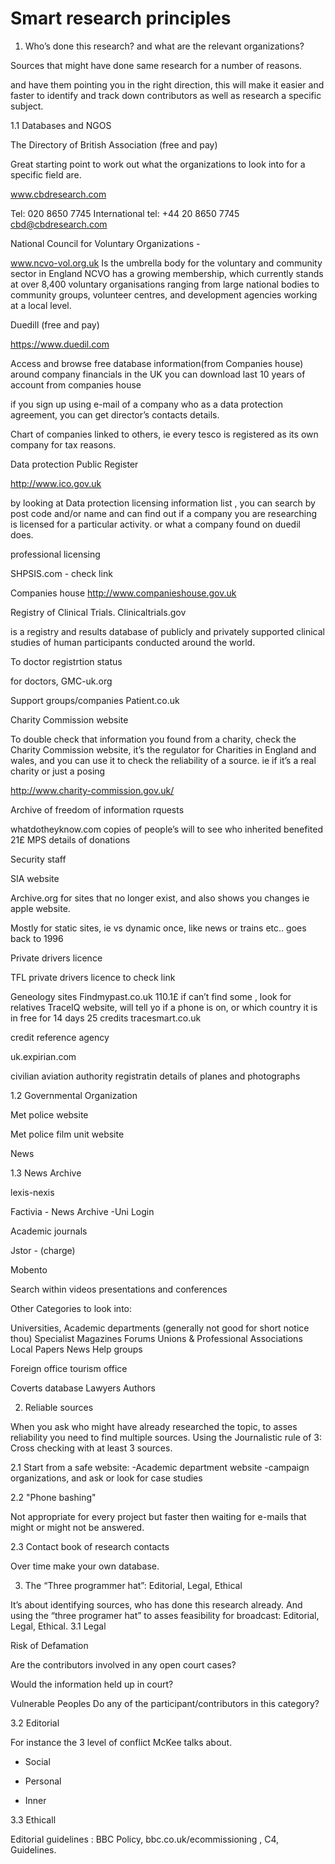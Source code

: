 # Smart research principles 


 1. Who’s done this research? and what are the relevant organizations?

Sources that might have done same research for a number of reasons. 

and have them pointing you in the right direction, this will make it easier and faster to identify and track down contributors as well as research a specific subject.


1.1 Databases and NGOS

The Directory of British Association (free and pay)

Great starting point to work out what the organizations to look into for a specific field are.

www.cbdresearch.com 

 Tel: 020 8650 7745  International tel: +44 20 8650 7745  cbd@cbdresearch.com


National Council for Voluntary Organizations - 

www.ncvo-vol.org.uk
Is the umbrella body for the voluntary and community sector in England
NCVO has a growing membership, which currently stands at over 8,400 voluntary organisations ranging from large national bodies to community groups, volunteer centres, and development agencies working at a local level.


Duedill (free and pay)

https://www.duedil.com

Access and browse free database information(from Companies house) around company financials in the UK
you can download last 10 years of account from companies house

if you sign up using e-mail of a company who as a data protection agreement, you can get director’s contacts details.
 

Chart of companies linked to others, ie every tesco is registered as its own company for tax reasons.
 

Data protection Public Register

http://www.ico.gov.uk

by looking at Data protection licensing information list , you can search by post code and/or name and can find out if a company you are researching is licensed for a particular activity. or what a company found on duedil does.


professional licensing 

SHPSIS.com  - check link


Companies house  http://www.companieshouse.gov.uk




Registry of Clinical Trials.
Clinicaltrials.gov 

is a registry and results database of publicly and privately supported clinical studies of human participants conducted around the world.


To doctor registrtion status

for doctors, GMC-uk.org


Support groups/companies
Patient.co.uk 


Charity Commission website

To double check that information you found from a charity, check the Charity Commission website, it’s the regulator for Charities in England and wales, and you can use it to check the reliability of a source. ie if it’s a real charity or just a posing

http://www.charity-commission.gov.uk/


Archive of freedom of information rquests

whatdotheyknow.com
copies of people’s will to see who inherited benefited 21£
MPS details of donations

 

Security staff

SIA website


Archive.org
for sites that no longer exist, and also shows you changes
ie apple website.

Mostly for static sites, ie vs dynamic once, like news or trains etc..
goes back to 1996



Private drivers licence 

TFL private drivers licence to check link


Geneology sites
Findmypast.co.uk 110.1£
if can’t find some , look for relatives
TraceIQ website, will tell yo if a phone is on, or which country it is in
free for 14 days 25 credits
tracesmart.co.uk






credit reference agency

uk.expirian.com

civilian aviation authority
registratin details of planes and photographs


1.2 Governmental Organization

Met police website

Met police film unit website


News


1.3 News Archive

lexis-nexis 

Factivia - News Archive -Uni Login  



Academic journals 

Jstor - (charge)



Mobento

Search within videos presentations and conferences


Other Categories to look into:

Universities, Academic departments (generally not good for short notice thou)
Specialist Magazines
Forums
Unions & Professional Associations
Local Papers
News
Help groups

Foreign office tourism office

Coverts database
Lawyers
Authors


2. Reliable sources

When you ask who might have already researched the topic, to asses reliability you need to find multiple sources. Using the Journalistic rule of 3: Cross checking with at least 3 sources.


2.1 Start from a safe website:
-Academic department website
-campaign organizations, and ask or look for case studies
 

2.2 "Phone bashing"

Not appropriate for every project but faster then waiting for e-mails that might or might not be answered.



2.3 Contact book of research contacts

Over time make your own database.


3. The “Three programmer hat”: Editorial, Legal, Ethical

It’s about identifying sources, who has done this research already. And using the “three programer hat” to asses feasibility for broadcast: Editorial, Legal, Ethical.
3.1 Legal

Risk of Defamation 

Are the contributors involved in any open court cases?

Would the information held up in court?


Vulnerable Peoples
Do any of the participant/contributors in this category?
 
3.2 Editorial  

For instance the 3 level of conflict McKee talks about.

- Social 

- Personal
- Inner 


3.3 Ethicall

Editorial guidelines : BBC Policy, bbc.co.uk/ecommissioning , C4, Guidelines.



